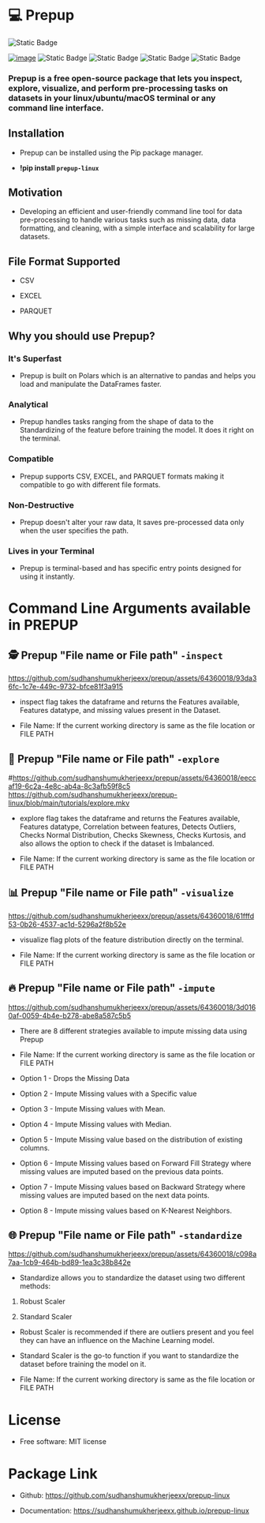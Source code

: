 # 💻 Prepup

![Static Badge](https://img.shields.io/badge/Built_with_%E2%99%A5%EF%B8%8F-Sudhanshu_Mukherjee-black?link=https%3A%2F%2Fwww.linkedin.com%2Fin%2Fsudhanshumukherjeexx%2F)

[![image](https://img.shields.io/pypi/v/prepup-linux.svg)](https://pypi.python.org/pypi/prepup-linux)
![Static Badge](https://img.shields.io/badge/Linux-Supported-green)
![Static Badge](https://img.shields.io/badge/macOS-Supported-blue)
![Static Badge](https://img.shields.io/badge/Ubuntu-Supported-red)
![Static Badge](https://img.shields.io/badge/License-MIT-purple)

  
  
  

### Prepup is a free open-source package that lets you inspect, explore, visualize, and perform pre-processing tasks on datasets in your linux/ubuntu/macOS terminal or any command line interface.

  

## Installation

- Prepup can be installed using the Pip package manager.

-  **!pip install `prepup-linux`**

  

## Motivation

- Developing an efficient and user-friendly command line tool for data pre-processing to handle various tasks such as missing data, data formatting, and cleaning, with a simple interface and scalability for large datasets.

  

## File Format Supported

- CSV

- EXCEL

- PARQUET

  

## Why you should use Prepup?

  

### It's Superfast

- Prepup is built on Polars which is an alternative to pandas and helps you load and manipulate the DataFrames faster.

  

### Analytical

- Prepup handles tasks ranging from the shape of data to the Standardizing of the feature before training the model. It does it right on the terminal.

  

### Compatible

- Prepup supports CSV, EXCEL, and PARQUET formats making it compatible to go with different file formats.

  

### Non-Destructive

- Prepup doesn't alter your raw data, It saves pre-processed data only when the user specifies the path.

  

### Lives in your Terminal

- Prepup is terminal-based and has specific entry points designed for using it instantly.

  

# Command Line Arguments available in PREPUP

## 🕵️ Prepup "File name or File path" `-inspect`

https://github.com/sudhanshumukherjeexx/prepup/assets/64360018/93da36fc-1c7e-449c-9732-bfce81f3a915

- inspect flag takes the dataframe and returns the Features available, Features datatype, and missing values present in the Dataset.

- File Name: If the current working directory is same as the file location or FILE PATH

  

## 🧭 Prepup "File name or File path" `-explore`

#https://github.com/sudhanshumukherjeexx/prepup/assets/64360018/eeccaf19-6c2a-4e8c-ab4a-8c3afb59f8c5
https://github.com/sudhanshumukherjeexx/prepup-linux/blob/main/tutorials/explore.mkv
- explore flag takes the dataframe and returns the Features available, Features datatype, Correlation between features, Detects Outliers, Checks Normal Distribution, Checks Skewness, Checks Kurtosis, and also allows the option to check if the dataset is Imbalanced.

- File Name: If the current working directory is same as the file location or FILE PATH

  

## 📊 Prepup "File name or File path" `-visualize`

https://github.com/sudhanshumukherjeexx/prepup/assets/64360018/61fffd53-0b26-4537-ac1d-5296a2f8b52e

- visualize flag plots of the feature distribution directly on the terminal.

- File Name: If the current working directory is same as the file location or FILE PATH

  

## 🔥 Prepup "File name or File path" `-impute`

https://github.com/sudhanshumukherjeexx/prepup/assets/64360018/3d0160af-0059-4b4e-b278-abe8a587c5b5

- There are 8 different strategies available to impute missing data using Prepup

- File Name: If the current working directory is same as the file location or FILE PATH

  

- Option 1 - Drops the Missing Data

- Option 2 - Impute Missing values with a Specific value

- Option 3 - Impute Missing values with Mean.

- Option 4 - Impute Missing values with Median.

- Option 5 - Impute Missing value based on the distribution of existing columns.

- Option 6 - Impute Missing values based on Forward Fill Strategy where missing values are imputed based on the previous data points.

- Option 7 - Impute Missing values based on Backward Strategy where missing values are imputed based on the next data points.

- Option 8 - Impute missing values based on K-Nearest Neighbors.

  

## 🌐 Prepup "File name or File path" `-standardize`

https://github.com/sudhanshumukherjeexx/prepup/assets/64360018/c098a7aa-1cb9-464b-bd89-1ea3c38b842e

- Standardize allows you to standardize the dataset using two different methods:

1. Robust Scaler

2. Standard Scaler

- Robust Scaler is recommended if there are outliers present and you feel they can have an influence on the Machine Learning model.
  
- Standard Scaler is the go-to function if you want to standardize the dataset before training the model on it.

- File Name: If the current working directory is same as the file location or FILE PATH

# License

- Free software: MIT license

# Package Link

- Github: https://github.com/sudhanshumukherjeexx/prepup-linux

- Documentation: https://sudhanshumukherjeexx.github.io/prepup-linux
